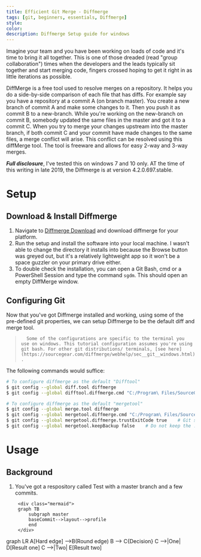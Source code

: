 ```yaml
---
title: Efficient Git Merge - Diffmerge
tags: [git, beginners, essentials, Diffmerge]
style: 
color: 
description: Diffmerge Setup guide for windows
---
```


Imagine your team and you have been working on loads of code and it's time to bring it all together. This is one of those dreaded (read "group collaboration") times when the developers and the leads typically sit together and start merging code, fingers crossed hoping to get it right in as little iterations as possible.

DiffMerge is a free tool used to resolve merges on a repository. It helps you do a side-by-side comparison of each file that has diffs. For example say you have a repository at a commit A (on branch master). You create a new branch of commit A and make some changes to it. Then you push it as commit B to a new-branch. While you're working on the new-branch on commit B, somebody updated the same files in the master and got it to a commit C. When you try to merge your changes upstream into the master branch, if both commit C and your commit have made changes to the same files, a merge conflict will arise. This conflict can be resolved using this diffMerge tool. The tool is freeware and allows for easy 2-way and 3-way merges.

***Full disclosure***, I've tested this on windows 7 and 10 only. AT the time of this writing in late 2019, the Diffmerge is at version 4.2.0.697.stable.

# Setup

## Download & Install Diffmerge


1. Navigate to [Diffmerge Download](https://sourcegear.com/diffmerge/downloads.php) and download diffmerge for your platform. 
2. Run the setup and install the software into your local machine. I wasn't able to change the directory it installs into because the Browse button was greyed out, but it's a relatively lightweight app so it won't be a space guzzler on your primary drive either. 
3. To double check the installation, you can open a Git Bash, cmd or a PowerShell Session and type the command `sgdm`. This should open an empty DiffMerge window.


## Configuring Git


Now that you've got Diffmerge installed and working, using some of the pre-defined git properties, we can setup Diffmerge to be the default diff and merge tool.

>       Some of the configurations are specific to the terminal you use on windows. This tutorial configuration assumes you're using git bash. For other git distributions/ terminals, [see here](https://sourcegear.com/diffmerge/webhelp/sec__git__windows.html) .

The following commands would suffice:

```bash
# To configure diffmerge as the default "Difftool"
$ git config --global diff.tool diffmerge
$ git config --global difftool.diffmerge.cmd "C:/Program\ Files/SourceGear/Common/DiffMerge/sgdm_cygwin.sh -p1=\"\$LOCAL\" -p2=\"\$REMOTE\" --title1="Original" --title2="Modified""

# To configure diffmerge as the default "mergetool"
$ git config --global merge.tool diffmerge
$ git config --global mergetool.diffmerge.cmd "C:/Program\ Files/SourceGear/Common/DiffMerge/sgdm_cygwin.sh -merge -result=\"\$MERGED\" -p1=\"\$LOCAL\" -p2=\"\$BASE\" -p3=\"\$REMOTE\" --title1="CurrentBranch" --title2="Result" --title3="IncomingBranch""
$ git config --global mergetool.diffmerge.trustExitCode true    # Git should trust the merge exit code returned by the mergetool
$ git config --global mergetool.keepBackup false    # Do not keep the .orig backup file post merge
```

# Usage

## Background

1. You've got a respository called Test with a master branch and a few commits.

        <div class="mermaid">
        graph TB
            subgraph master
            baseCommit-->layout-->profile
            end
        </div>

<div class="mermaid">
graph LR
A[Hard edge] -->B(Round edge)
    B --> C{Decision}
    C -->|One| D[Result one]
    C -->|Two| E[Result two]
</div>